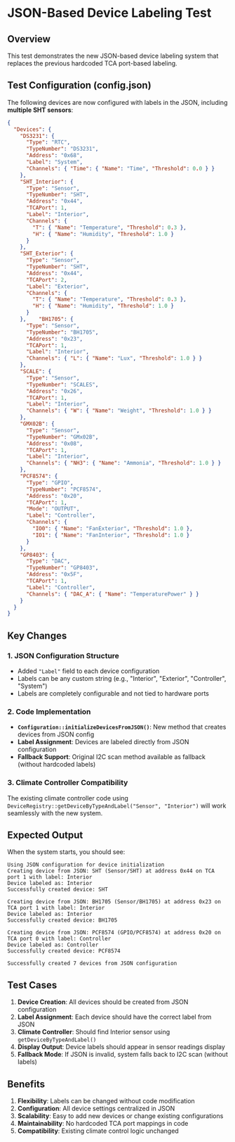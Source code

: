 # JSON-Based Device Labeling Test

## Overview
This test demonstrates the new JSON-based device labeling system that replaces the previous hardcoded TCA port-based labeling.

## Test Configuration (config.json)

The following devices are now configured with labels in the JSON, including **multiple SHT sensors**:

```json
{
  "Devices": {
    "DS3231": {
      "Type": "RTC",
      "TypeNumber": "DS3231",
      "Address": "0x68",
      "Label": "System",
      "Channels": { "Time": { "Name": "Time", "Threshold": 0.0 } }
    },
    "SHT_Interior": {
      "Type": "Sensor",
      "TypeNumber": "SHT",
      "Address": "0x44",
      "TCAPort": 1,
      "Label": "Interior",
      "Channels": {
        "T": { "Name": "Temperature", "Threshold": 0.3 },
        "H": { "Name": "Humidity", "Threshold": 1.0 }
      }
    },
    "SHT_Exterior": {
      "Type": "Sensor",
      "TypeNumber": "SHT",
      "Address": "0x44",
      "TCAPort": 2,
      "Label": "Exterior",
      "Channels": {
        "T": { "Name": "Temperature", "Threshold": 0.3 },
        "H": { "Name": "Humidity", "Threshold": 1.0 }
      }
    },    "BH1705": {
      "Type": "Sensor",
      "TypeNumber": "BH1705",
      "Address": "0x23",
      "TCAPort": 1,
      "Label": "Interior",
      "Channels": { "L": { "Name": "Lux", "Threshold": 1.0 } }
    },
    "SCALE": {
      "Type": "Sensor",
      "TypeNumber": "SCALES",
      "Address": "0x26",
      "TCAPort": 1,
      "Label": "Interior",
      "Channels": { "W": { "Name": "Weight", "Threshold": 1.0 } }
    },
    "GMX02B": {
      "Type": "Sensor",
      "TypeNumber": "GMx02B",
      "Address": "0x08",
      "TCAPort": 1,
      "Label": "Interior",
      "Channels": { "NH3": { "Name": "Ammonia", "Threshold": 1.0 } }
    },
    "PCF8574": {
      "Type": "GPIO",
      "TypeNumber": "PCF8574",
      "Address": "0x20",
      "TCAPort": 1,
      "Mode": "OUTPUT",
      "Label": "Controller",
      "Channels": {
        "IO0": { "Name": "FanExterior", "Threshold": 1.0 },
        "IO1": { "Name": "FanInterior", "Threshold": 1.0 }
      }
    },
    "GP8403": {
      "Type": "DAC",
      "TypeNumber": "GP8403",
      "Address": "0x5F",
      "TCAPort": 1,
      "Label": "Controller",
      "Channels": { "DAC_A": { "Name": "TemperaturePower" } }
    }
  }
}
```

## Key Changes

### 1. JSON Configuration Structure
- Added `"Label"` field to each device configuration
- Labels can be any custom string (e.g., "Interior", "Exterior", "Controller", "System")
- Labels are completely configurable and not tied to hardware ports

### 2. Code Implementation
- **`Configuration::initializeDevicesFromJSON()`**: New method that creates devices from JSON config
- **Label Assignment**: Devices are labeled directly from JSON configuration
- **Fallback Support**: Original I2C scan method available as fallback (without hardcoded labels)

### 3. Climate Controller Compatibility
The existing climate controller code using `DeviceRegistry::getDeviceByTypeAndLabel("Sensor", "Interior")` will work seamlessly with the new system.

## Expected Output

When the system starts, you should see:

```
Using JSON configuration for device initialization
Creating device from JSON: SHT (Sensor/SHT) at address 0x44 on TCA port 1 with label: Interior
Device labeled as: Interior
Successfully created device: SHT

Creating device from JSON: BH1705 (Sensor/BH1705) at address 0x23 on TCA port 1 with label: Interior  
Device labeled as: Interior
Successfully created device: BH1705

Creating device from JSON: PCF8574 (GPIO/PCF8574) at address 0x20 on TCA port 0 with label: Controller
Device labeled as: Controller
Successfully created device: PCF8574

Successfully created 7 devices from JSON configuration
```

## Test Cases

1. **Device Creation**: All devices should be created from JSON configuration
2. **Label Assignment**: Each device should have the correct label from JSON
3. **Climate Controller**: Should find Interior sensor using `getDeviceByTypeAndLabel()`
4. **Display Output**: Device labels should appear in sensor readings display
5. **Fallback Mode**: If JSON is invalid, system falls back to I2C scan (without labels)

## Benefits

1. **Flexibility**: Labels can be changed without code modification
2. **Configuration**: All device settings centralized in JSON
3. **Scalability**: Easy to add new devices or change existing configurations
4. **Maintainability**: No hardcoded TCA port mappings in code
5. **Compatibility**: Existing climate control logic unchanged
